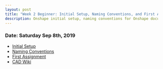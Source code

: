 ```yaml
---
layout: post
title: "Week 2 Beginner: Initial Setup, Naming Conventions, and First Assignment"
description: Onshape initial setup, naming conventions for Onshape documents (i.e., parts), first assignment to import CAD parts from external sources, and link to java-rnrr CAD wiki
---
```


### Date: Saturday Sep 8th, 2019
* [Initial Setup](https://classroom.google.com/u/1/c/NDI0OTQ5MDg1MTZa/m/NDI1OTE4NDQ1MjFa/details)
* [Naming Conventions](https://docs.google.com/presentation/d/1E7KHZZ4Yj04ZXorwMEFas7XSRGMrLI--HnDzRdoCm8g/edit#slide=id.g625a36281c_0_5)
* [First Assignment](https://classroom.google.com/c/NDI0OTQ5MDg1MTZa/a/NDI1OTE2NjEzNzNa/details)
* [CAD Wiki](https://github.com/java-rnrr/CAD/wiki/Onshape-Intro)
